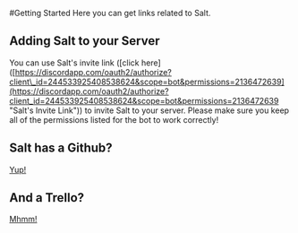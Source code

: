 #Getting Started
Here you can get links related to Salt.
## Adding Salt to your Server

You can use Salt's invite link ([click here]([https://discordapp.com/oauth2/authorize?client\_id=244533925408538624&scope=bot&permissions=2136472639](https://discordapp.com/oauth2/authorize?client_id=244533925408538624&scope=bot&permissions=2136472639 "Salt's Invite Link")) to invite Salt to your server. Please make sure you keep all of the permissions listed for the bot to work correctly!

## Salt has a Github?

[Yup!](https://github.com/PgBiel/saltdiscordbot "Salt's Github")

## And a Trello?

[Mhmm!](https://trello.com/b/VuaysiIB/salt-discord-bot "Salt's Trello")

